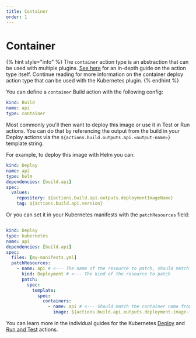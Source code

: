 ```yaml
---
title: Container
order: 1
---
```


# Container

{% hint style="info" %}
The `container` action type is an abstraction that can be used with multiple plugins. [See here](../../../other-plugins/container.md) for an in-depth guide on the action type itself. Continue reading for more information on the container deploy action type that can be used with the Kubernetes plugin.
{% endhint %}

You can define a `container` Build action with the following config:

```yaml
kind: Build
name: api
type: container
```

Most commonly you'll then want to deploy this image or use it in Test or Run actions. You can do that by
referencing the output from the build in your Deploy actions via the `${actions.build.outputs.api.<output-name>}` template string.

For example, to deploy this image with Helm you can:

```yaml
kind: Deploy
name: api
type: helm
dependencies: [build.api]
spec:
  values:
    repository: ${actions.build.api.outputs.deploymentImageName}
    tag: ${actions.build.api.version}
```

Or you can set it in your Kubernetes manifests with the `patchResources` field:

```yaml

kind: Deploy
type: kubernetes
name: api
dependencies: [build.api]
spec:
  files: [my-manifests.yml]
  patchResources:
    - name: api # <--- The name of the resource to patch, should match the name in the K8s manifest
      kind: Deployment # <--- The kind of the resource to patch
      patch:
        spec:
          template:
            spec:
              containers:
                - name: api # <--- Should match the container name from the K8s manifest
                  image: ${actions.build.api.outputs.deployment-image-id} # <--- The output from the Build action
```

You can learn more in the individual guides for the Kubernetes [Deploy](../deploy/README.md) and [Run and Test](../run-test/README.md) actions.
